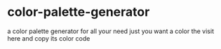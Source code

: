 # color-palette-generator
 a color palette generator for all your need just you want a color the visit here and copy its color code
